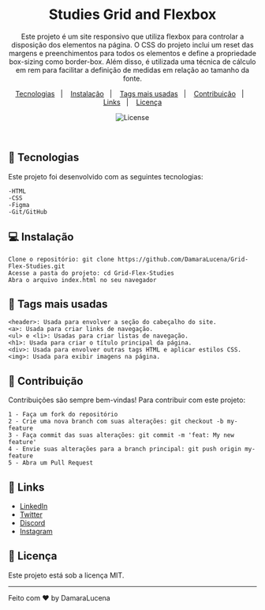 <h1 align="center"> Studies Grid and Flexbox </h1>
<p align="center"> Este projeto é um site responsivo que utiliza flexbox para controlar a disposição dos elementos na página. O CSS do projeto inclui um reset das margens e preenchimentos para todos os elementos e define a propriedade box-sizing como border-box. Além disso, é utilizada uma técnica de cálculo em rem para facilitar a definição de medidas em relação ao tamanho da fonte.
  <br/>
</p>
<p align="center">
  <a href="#-tecnologias">Tecnologias</a>&nbsp;&nbsp;&nbsp;|&nbsp;&nbsp;&nbsp;
  <a href="#-instalação">Instalação</a>&nbsp;&nbsp;&nbsp;|&nbsp;&nbsp;&nbsp;
  <a href="#-tags-mais-usadas">Tags mais usadas</a>&nbsp;&nbsp;&nbsp;|&nbsp;&nbsp;&nbsp;
  <a href="#-contribuição">Contribuição</a>&nbsp;&nbsp;&nbsp;|&nbsp;&nbsp;&nbsp;
  <a href="#-links">Links</a>&nbsp;&nbsp;&nbsp;|&nbsp;&nbsp;&nbsp;
  <a href="#-licença">Licença</a>
</p>
<p align="center">
  <img alt="License" src="https://img.shields.io/static/v1?label=license&message=MIT&color=49AA26&labelColor=000000">
</p>
<br>

## 🚀 Tecnologias
Este projeto foi desenvolvido com as seguintes tecnologias:

    -HTML
    -CSS
    -Figma
    -Git/GitHub

## 💻 Instalação
    Clone o repositório: git clone https://github.com/DamaraLucena/Grid-Flex-Studies.git
    Acesse a pasta do projeto: cd Grid-Flex-Studies
    Abra o arquivo index.html no seu navegador

## 📝 Tags mais usadas

    <header>: Usada para envolver a seção do cabeçalho do site.
    <a>: Usada para criar links de navegação.
    <ul> e <li>: Usadas para criar listas de navegação.
    <h1>: Usada para criar o título principal da página.
    <div>: Usada para envolver outras tags HTML e aplicar estilos CSS.
    <img>: Usada para exibir imagens na página.


## 🤝 Contribuição
Contribuições são sempre bem-vindas! Para contribuir com este projeto:

    1 - Faça um fork do repositório
    2 - Crie uma nova branch com suas alterações: git checkout -b my-feature
    3 - Faça commit das suas alterações: git commit -m 'feat: My new feature'
    4 - Envie suas alterações para a branch principal: git push origin my-feature
    5 - Abra um Pull Request

## 🔗 Links

- [LinkedIn](https://www.linkedin.com/in/damara-lucena-930760189/)
- [Twitter](https://twitter.com/Damara_Lucena)
- [Discord](https://discord.gg/NU6FNVTX)
- [Instagram](https://www.instagram.com/damara_lucena)

## :memo: Licença

Este projeto está sob a licença MIT.

---

Feito com ♥ by DamaraLucena